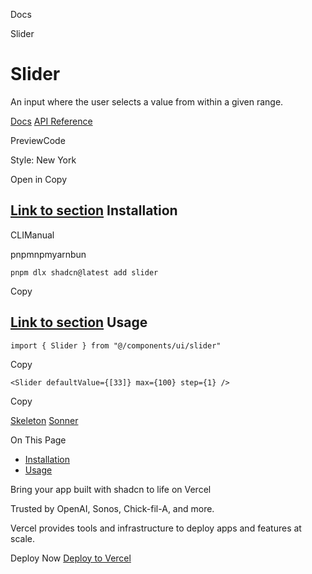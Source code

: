 Docs

Slider

# Slider

An input where the user selects a value from within a given range.

[Docs](https://www.radix-ui.com/docs/primitives/components/slider) [API Reference](https://www.radix-ui.com/docs/primitives/components/slider#api-reference)

PreviewCode

Style: New York

Open in Copy

## [Link to section](\#installation) Installation

CLIManual

pnpmnpmyarnbun

```relative font-mono text-sm leading-none
pnpm dlx shadcn@latest add slider

```

Copy

## [Link to section](\#usage) Usage

```relative rounded bg-muted px-[0.3rem] py-[0.2rem] font-mono text-sm
import { Slider } from "@/components/ui/slider"
```

Copy

```relative rounded bg-muted px-[0.3rem] py-[0.2rem] font-mono text-sm
<Slider defaultValue={[33]} max={100} step={1} />
```

Copy

[Skeleton](/docs/components/skeleton) [Sonner](/docs/components/sonner)

On This Page

- [Installation](#installation)
- [Usage](#usage)

Bring your app built with shadcn to life on Vercel

Trusted by OpenAI, Sonos, Chick-fil-A, and more.

Vercel provides tools and infrastructure to deploy apps and features at scale.

Deploy Now [Deploy to Vercel](https://vercel.com/new?utm_source=shadcn_site&utm_medium=web&utm_campaign=docs_cta_deploy_now_callout)